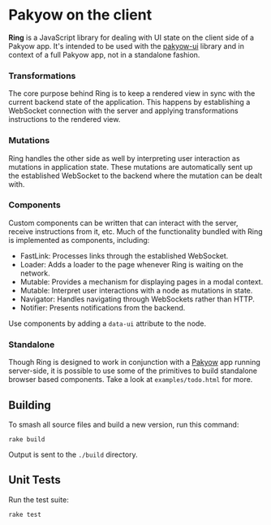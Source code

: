 # Pakyow on the client

**Ring** is a JavaScript library for dealing with UI state on the client side
of a Pakyow app. It's intended to be used with the
[pakyow-ui](https://github.com/pakyow/pakyow/tree/master/pakyow-ui) library and
in context of a full Pakyow app, not in a standalone fashion.

### Transformations

The core purpose behind Ring is to keep a rendered view in sync with the
current backend state of the application. This happens by establishing a
WebSocket connection with the server and applying transformations instructions
to the rendered view.

### Mutations

Ring handles the other side as well by interpreting user interaction as
mutations in application state. These mutations are automatically sent up the
established WebSocket to the backend where the mutation can be dealt with.

### Components

Custom components can be written that can interact with the server, receive
instructions from it, etc. Much of the functionality bundled with Ring is
implemented as components, including:

- FastLink: Processes links through the established WebSocket.
- Loader: Adds a loader to the page whenever Ring is waiting on the network.
- Mutable: Provides a mechanism for displaying pages in a modal context.
- Mutable: Interpret user interactions with a node as mutations in state.
- Navigator: Handles navigating through WebSockets rather than HTTP.
- Notifier: Presents notifications from the backend.

Use components by adding a `data-ui` attribute to the node.

### Standalone

Though Ring is designed to work in conjunction with a [Pakyow](https://github.com/pakyow/pakyow/) app running
server-side, it is possible to use some of the primitives to build standalone
browser based components. Take a look at `examples/todo.html` for more.

## Building

To smash all source files and build a new version, run this command:

    rake build

Output is sent to the `./build` directory.

## Unit Tests

Run the test suite:

    rake test
